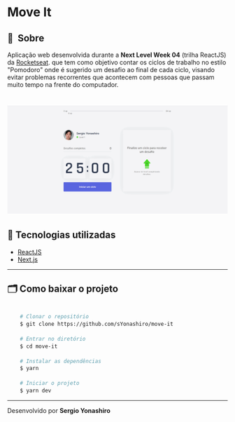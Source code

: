 # Move It

## 🔖&nbsp; Sobre
Aplicação web desenvolvida durante a **Next Level Week 04** (trilha ReactJS) da [Rocketseat](https://rocketseat.com.br/). que tem como objetivo contar os ciclos de trabalho no estilo "Pomodoro" onde é sugerido um desafio ao final de cada ciclo, visando evitar problemas recorrentes que acontecem com pessoas que passam muito tempo na frente do computador.

<h1>
    <img src="public/moveit.gif">
</h1>

## 🚀 Tecnologias utilizadas

- [ReactJS](https://pt-br.reactjs.org/)
- [Next.js](https://nextjs.org/)

---

## 🗂 Como baixar o projeto

```bash

    # Clonar o repositório
    $ git clone https://github.com/sYonashiro/move-it

    # Entrar no diretório
    $ cd move-it
    
    # Instalar as dependências
    $ yarn
    
    # Iniciar o projeto
    $ yarn dev
```

---

Desenvolvido por **Sergio Yonashiro**
